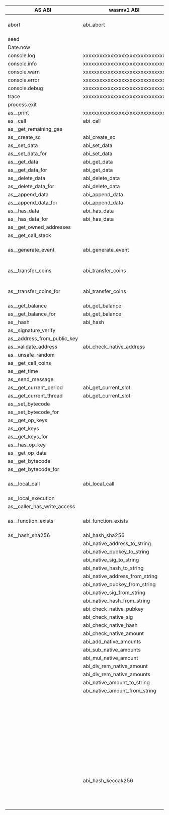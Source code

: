 | AS ABI                      | wasmv1 ABI                     | proto                               | comment             |
| --------------------------- | ------------------------------ | ----------------------------------- | ------------------- |
| abort                       | abi_abort                      |                                     | working need update |
| seed                        |                                | SeedResult                          |                     |
| Date.now                    |                                | DateNowResult                       |                     |
| console.log                 | xxxxxxxxxxxxxxxxxxxxxxxxxxxxxx | ConsolePutResult                    |                     |
| console.info                | xxxxxxxxxxxxxxxxxxxxxxxxxxxxxx | ConsolePutResult                    |                     |
| console.warn                | xxxxxxxxxxxxxxxxxxxxxxxxxxxxxx | ConsolePutResult                    |                     |
| console.error               | xxxxxxxxxxxxxxxxxxxxxxxxxxxxxx | ConsolePutResult                    |                     |
| console.debug               | xxxxxxxxxxxxxxxxxxxxxxxxxxxxxx | ConsolePutResult                    |                     |
| trace                       | xxxxxxxxxxxxxxxxxxxxxxxxxxxxxx | TraceResult                         |                     |
| process.exit                |                                | ProcessExitResult                   |                     |
| as__print                   | xxxxxxxxxxxxxxxxxxxxxxxxxxxxxx | PrintResult                         |                     |
| as__call                    | abi_call                       | CallResponse                        |                     |
| as__get_remaining_gas       |                                | GetRemainingGasResult               |                     |
| as__create_sc               | abi_create_sc                  | CreateSCResult                      |                     |
| as__set_data                | abi_set_data                   | SetDataResult                       |                     |
| as__set_data_for            | abi_set_data                   | SetDataResult                       |                     |
| as__get_data                | abi_get_data                   | GetDataResult                       |                     |
| as__get_data_for            | abi_get_data                   | GetDataResult                       |                     |
| as__delete_data             | abi_delete_data                | DeleteDataResult                    |                     |
| as__delete_data_for         | abi_delete_data                | DeleteDataResult                    |                     |
| as__append_data             | abi_append_data                | AppendDataResult                    |                     |
| as__append_data_for         | abi_append_data                | AppendDataResult                    |                     |
| as__has_data                | abi_has_data                   | HasDataResult                       |                     |
| as__has_data_for            | abi_has_data                   | HasDataResult                       |                     |
| as__get_owned_addresses     |                                | GetOwnedAddressesResult             |                     |
| as__get_call_stack          |                                | GetCallStackResult                  |                     |
| as__generate_event          | abi_generate_event             | GenerateEventResult                 | working need update |
| as__transfer_coins          | abi_transfer_coins             | TransferCoinsResult                 | working need update |
| as__transfer_coins_for      | abi_transfer_coins             | TransferCoinsResult                 | working need update |
| as__get_balance             | abi_get_balance                | GetBalanceResult                    |                     |
| as__get_balance_for         | abi_get_balance                | GetBalanceResult                    |                     |
| as__hash                    | abi_hash                       | NativeHashResult                    |                     |
| as__signature_verify        |                                | VerifyNativeSigResult               |                     |
| as__address_from_public_key |                                | NativeAddressFromNativePubKeyResult |                     |
| as__validate_address        | abi_check_native_address       | CheckNativeAddressResult            |                     |
| as__unsafe_random           |                                | UnsafeRandomResult                  |                     |
| as__get_call_coins          |                                | GetCallCoinsResult                  |                     |
| as__get_time                |                                | GetNativeTimeResult                 |                     |
| as__send_message            |                                |                                     |                     |
| as__get_current_period      | abi_get_current_slot           | GetCurrentSlotResult                |                     |
| as__get_current_thread      | abi_get_current_slot           | GetCurrentSlotResult                |                     |
| as__set_bytecode            |                                | SetBytecodeResult                   |                     |
| as__set_bytecode_for        |                                | SetBytecodeForResult                |                     |
| as__get_op_keys             |                                | GetOpKeysResult                     |                     |
| as__get_keys                |                                | GetKeysResult                       |                     |
| as__get_keys_for            |                                | GetKeysForResult                    |                     |
| as__has_op_key              |                                | HasOpKeyResult                      |                     |
| as__get_op_data             |                                | GetOpDataResult                     |                     |
| as__get_bytecode            |                                | GetBytecodeResult                   |                     |
| as__get_bytecode_for        |                                | GetBytecodeForResult                |                     |
| as__local_call              | abi_local_call                 | LocalCallResponse                   | working need update |
| as__local_execution         |                                | LocalExecutionResponse              |                     |
| as__caller_has_write_access |                                | CallerHasWriteAccessResult          |                     |
| as__function_exists         | abi_function_exists            | FunctionExistsResult                | working need update |
| as__hash_sha256             | abi_hash_sha256                | HashSha256Result                    |                     |
|                             | abi_native_address_to_string   | NativeAddressToStringResult         |                     |
|                             | abi_native_pubkey_to_string    | NativePubKeyToStringResult          |                     |
|                             | abi_native_sig_to_string       | NativeSigToStringResult             |                     |
|                             | abi_native_hash_to_string      | NativeHashToStringResult            |                     |
|                             | abi_native_address_from_string | NativeAddressFromStringResult       |                     |
|                             | abi_native_pubkey_from_string  | NativePubKeyFromStringResult        |                     |
|                             | abi_native_sig_from_string     | NativeSigFromStringResult           |                     |
|                             | abi_native_hash_from_string    | NativeHashFromStringResult          |                     |
|                             | abi_check_native_pubkey        | CheckNativePubKeyResult             |                     |
|                             | abi_check_native_sig           | CheckNativeSigResult                |                     |
|                             | abi_check_native_hash          | CheckNativeHashResult               |                     |
|                             | abi_check_native_amount        | CheckNativeAmountResult             |                     |
|                             | abi_add_native_amounts         | AddNativeAmountsResult              |                     |
|                             | abi_sub_native_amounts         | SubNativeAmountsResult              |                     |
|                             | abi_mul_native_amount          | MulNativeAmountResult               |                     |
|                             | abi_div_rem_native_amount      | ScalarDivRemNativeAmountResult      |                     |
|                             | abi_div_rem_native_amounts     | DivRemNativeAmountResult            |                     |
|                             | abi_native_amount_to_string    | NativeAmountToStringResult          |                     |
|                             | abi_native_amount_from_string  | NativeAmountFromStringResult        |                     |
|                             |                                | CheckedAddNativeTimeResult          |                     |
|                             |                                | CheckedSubNativeTimeResult          |                     |
|                             |                                | CheckedMulNativeTimeResult          |                     |
|                             |                                | CheckedScalarDivRemNativeTimeResult |                     |
|                             |                                | CheckedDivRemNativeTimeResult       |                     |
|                             |                                | CompareNativeTimeResult             |                     |
|                             |                                | CompareNativeAddressResult          |                     |
|                             |                                | CompareNativePubKeyResult           |                     |
|                             |                                | CompareNativeSigResult              |                     |
|                             |                                | CompareNativeAmountResult           |                     |
|                             | abi_hash_keccak256             | Keccak256Result                     |                     |
|                             |                                | VerifyEvmSigResult                  |                     |
|                             |                                | VerifyBlsSingleSigResult            |                     |
|                             |                                | VerifyBlsMultiSigResult             |                     |